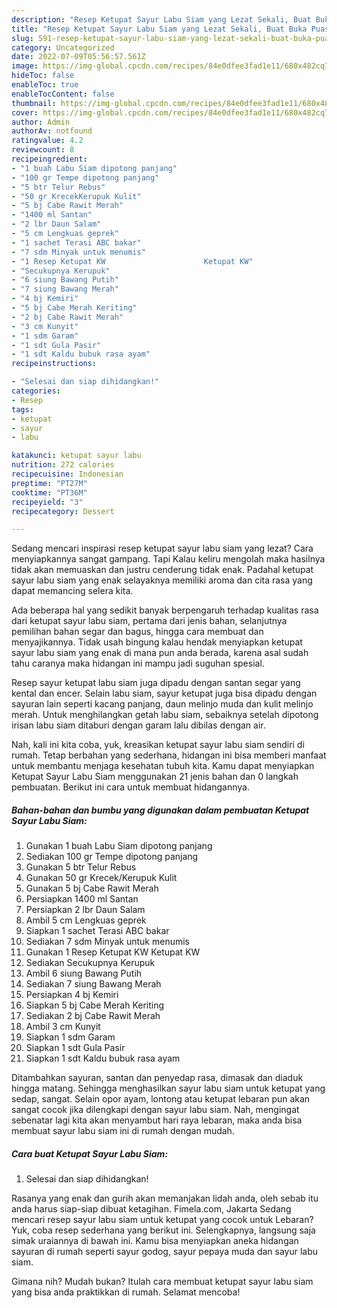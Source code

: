 ```yaml
---
description: "Resep Ketupat Sayur Labu Siam yang Lezat Sekali, Buat Buka Puasa}"
title: "Resep Ketupat Sayur Labu Siam yang Lezat Sekali, Buat Buka Puasa}"
slug: 591-resep-ketupat-sayur-labu-siam-yang-lezat-sekali-buat-buka-puasa
category: Uncategorized
date: 2022-07-09T05:56:57.561Z
image: https://img-global.cpcdn.com/recipes/84e0dfee3fad1e11/680x482cq70/ketupat-sayur-labu-siam-foto-resep-utama.jpg
hideToc: false
enableToc: true
enableTocContent: false
thumbnail: https://img-global.cpcdn.com/recipes/84e0dfee3fad1e11/680x482cq70/ketupat-sayur-labu-siam-foto-resep-utama.jpg
cover: https://img-global.cpcdn.com/recipes/84e0dfee3fad1e11/680x482cq70/ketupat-sayur-labu-siam-foto-resep-utama.jpg
author: Admin
authorAv: notfound
ratingvalue: 4.2
reviewcount: 8
recipeingredient:
- "1 buah Labu Siam dipotong panjang"
- "100 gr Tempe dipotong panjang"
- "5 btr Telur Rebus"
- "50 gr KrecekKerupuk Kulit"
- "5 bj Cabe Rawit Merah"
- "1400 ml Santan"
- "2 lbr Daun Salam"
- "5 cm Lengkuas geprek"
- "1 sachet Terasi ABC bakar"
- "7 sdm Minyak untuk menumis"
- "1 Resep Ketupat KW                      Ketupat KW"
- "Secukupnya Kerupuk"
- "6 siung Bawang Putih"
- "7 siung Bawang Merah"
- "4 bj Kemiri"
- "5 bj Cabe Merah Keriting"
- "2 bj Cabe Rawit Merah"
- "3 cm Kunyit"
- "1 sdm Garam"
- "1 sdt Gula Pasir"
- "1 sdt Kaldu bubuk rasa ayam"
recipeinstructions:

- "Selesai dan siap dihidangkan!"
categories:
- Resep
tags:
- ketupat
- sayur
- labu

katakunci: ketupat sayur labu 
nutrition: 272 calories
recipecuisine: Indonesian
preptime: "PT27M"
cooktime: "PT36M"
recipeyield: "3"
recipecategory: Dessert

---
```



Sedang mencari inspirasi resep ketupat sayur labu siam yang lezat? Cara menyiapkannya sangat gampang. Tapi Kalau keliru mengolah maka hasilnya tidak akan memuaskan dan justru cenderung tidak enak. Padahal ketupat sayur labu siam yang enak selayaknya memiliki aroma dan cita rasa yang dapat memancing selera kita.


Ada beberapa hal yang sedikit banyak berpengaruh terhadap kualitas rasa dari ketupat sayur labu siam, pertama dari jenis bahan, selanjutnya pemilihan bahan segar dan bagus, hingga cara membuat dan menyajikannya. Tidak usah bingung kalau hendak menyiapkan ketupat sayur labu siam yang enak di mana pun anda berada, karena asal sudah tahu caranya maka hidangan ini mampu jadi suguhan spesial.

Resep sayur ketupat labu siam juga dipadu dengan santan segar yang kental dan encer. Selain labu siam, sayur ketupat juga bisa dipadu dengan sayuran lain seperti kacang panjang, daun melinjo muda dan kulit melinjo merah. Untuk menghilangkan getah labu siam, sebaiknya setelah dipotong irisan labu siam ditaburi dengan garam lalu dibilas dengan air.


Nah, kali ini kita coba, yuk, kreasikan ketupat sayur labu siam sendiri di rumah. Tetap berbahan yang sederhana, hidangan ini bisa memberi manfaat untuk membantu menjaga kesehatan tubuh kita. Kamu dapat menyiapkan Ketupat Sayur Labu Siam menggunakan 21 jenis bahan dan 0 langkah pembuatan. Berikut ini cara untuk membuat hidangannya.

<!--inarticleads1-->

##### Bahan-bahan dan bumbu yang digunakan dalam pembuatan Ketupat Sayur Labu Siam:

1. Gunakan 1 buah Labu Siam dipotong panjang
1. Sediakan 100 gr Tempe dipotong panjang
1. Gunakan 5 btr Telur Rebus
1. Gunakan 50 gr Krecek/Kerupuk Kulit
1. Gunakan 5 bj Cabe Rawit Merah
1. Persiapkan 1400 ml Santan
1. Persiapkan 2 lbr Daun Salam
1. Ambil 5 cm Lengkuas geprek
1. Siapkan 1 sachet Terasi ABC bakar
1. Sediakan 7 sdm Minyak untuk menumis
1. Gunakan 1 Resep Ketupat KW                      Ketupat KW
1. Sediakan Secukupnya Kerupuk
1. Ambil 6 siung Bawang Putih
1. Sediakan 7 siung Bawang Merah
1. Persiapkan 4 bj Kemiri
1. Siapkan 5 bj Cabe Merah Keriting
1. Sediakan 2 bj Cabe Rawit Merah
1. Ambil 3 cm Kunyit
1. Siapkan 1 sdm Garam
1. Siapkan 1 sdt Gula Pasir
1. Siapkan 1 sdt Kaldu bubuk rasa ayam


Ditambahkan sayuran, santan dan penyedap rasa, dimasak dan diaduk hingga matang. Sehingga menghasilkan sayur labu siam untuk ketupat yang sedap, sangat. Selain opor ayam, lontong atau ketupat lebaran pun akan sangat cocok jika dilengkapi dengan sayur labu siam. Nah, mengingat sebenatar lagi kita akan menyambut hari raya lebaran, maka anda bisa membuat sayur labu siam ini di rumah dengan mudah. 

<!--inarticleads2-->

##### Cara buat Ketupat Sayur Labu Siam:


1. Selesai dan siap dihidangkan!

Rasanya yang enak dan gurih akan memanjakan lidah anda, oleh sebab itu anda harus siap-siap dibuat ketagihan. Fimela.com, Jakarta Sedang mencari resep sayur labu siam untuk ketupat yang cocok untuk Lebaran? Yuk, coba resep sederhana yang berikut ini. Selengkapnya, langsung saja simak uraiannya di bawah ini. Kamu bisa menyiapkan aneka hidangan sayuran di rumah seperti sayur godog, sayur pepaya muda dan sayur labu siam. 

Gimana nih? Mudah bukan? Itulah cara membuat ketupat sayur labu siam yang bisa anda praktikkan di rumah. Selamat mencoba!
